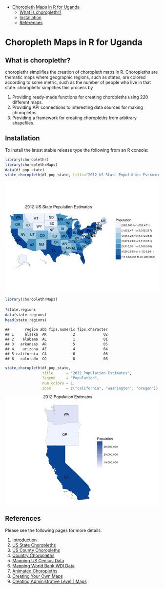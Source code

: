 -   [Choropleth Maps in R for Uganda](#choropleth-maps-in-r-for-uganda)
    -   [What is choroplethr?](#what-is-choroplethr)
    -   [Installation](#installation)
    -   [References](#references)

Choropleth Maps in R for Uganda
===============================

What is choroplethr?
--------------------

choroplethr simplifies the creation of choropleth maps in R. Choropleths are thematic maps where geographic regions, such as states, are colored according to some metric, such as the number of people who live in that state. choroplethr simplifies this process by

1.  Providing ready-made functions for creating choropleths using 220 different maps.
2.  Providing API connections to interesting data sources for making choropleths.
3.  Providing a framework for creating choropleths from arbitrary shapefiles.

Installation
------------

To install the latest stable release type the following from an R console:

``` r
library(choroplethr)
library(choroplethrMaps)
data(df_pop_state)
state_choropleth(df_pop_state, title="2012 US State Population Estimates", legend="Population")
```

![](ReadMe_files/figure-markdown_github/unnamed-chunk-1-1.png)<!-- -->

``` r
library(choroplethrMaps)

?state.regions
data(state.regions)
head(state.regions)
```

    ##       region abb fips.numeric fips.character
    ## 1     alaska  AK            2             02
    ## 2    alabama  AL            1             01
    ## 3   arkansas  AR            5             05
    ## 4    arizona  AZ            4             04
    ## 5 california  CA            6             06
    ## 6   colorado  CO            8             08

``` r
state_choropleth(df_pop_state,
                 title      = "2012 Population Estimates",
                 legend     = "Population",
                 num_colors = 1,
                 zoom       = c("california", "washington", "oregon"))
```

![](ReadMe_files/figure-markdown_github/unnamed-chunk-1-2.png)<!-- -->

References
----------

Please see the following pages for more details.

1.  [Introduction](http://cran.r-project.org/web/packages/choroplethr/vignettes/a-introduction.html)
2.  [US State Choropleths](http://cran.r-project.org/web/packages/choroplethr/vignettes/b-state-choropleth.html)
3.  [US County Choropleths](http://cran.r-project.org/web/packages/choroplethr/vignettes/c-county-choropleth.html)
4.  [Country Choropleths](http://cran.r-project.org/web/packages/choroplethr/vignettes/d-country-choropleth.html)
5.  [Mapping US Census Data](http://cran.r-project.org/web/packages/choroplethr/vignettes/e-mapping-us-census-data.html)
6.  [Mapping World Bank WDI Data](http://cran.r-project.org/web/packages/choroplethr/vignettes/f-world-bank-data.html)
7.  [Animated Choropleths](http://cran.r-project.org/web/packages/choroplethr/vignettes/g-animated-choropleths.html)
8.  [Creating Your Own Maps](http://cran.r-project.org/web/packages/choroplethr/vignettes/h-creating-your-own-maps.html)
9.  [Creating Administrative Level 1 Maps](http://cran.r-project.org/web/packages/choroplethr/vignettes/i-creating-admin1-maps.html)
